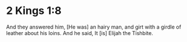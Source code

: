 # 2 Kings 1:8

And they answered him, [He was] an hairy man, and girt with a girdle of leather about his loins. And he said, It [is] Elijah the Tishbite.